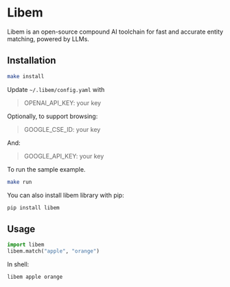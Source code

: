 # Libem

Libem is an open-source compound AI toolchain for fast and accurate entity matching, powered by LLMs.

## Installation

```bash
make install
``` 

Update `~/.libem/config.yaml` with 
> OPENAI_API_KEY: your key 

Optionally, to support browsing:
> GOOGLE_CSE_ID: your key

And: 
> GOOGLE_API_KEY: your key

To run the sample example.
```bash
make run
```

You can also install libem library with pip:
```bash
pip install libem
```

## Usage

```python
import libem
libem.match("apple", "orange")
```

In shell:
```bash
libem apple orange
```
